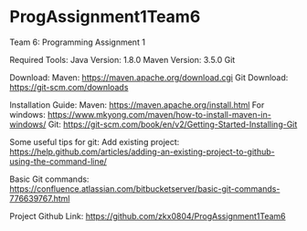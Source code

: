 # ProgAssignment1Team6
Team 6: Programming Assignment 1

Required Tools:
Java Version: 1.8.0
Maven Version: 3.5.0
Git

Download:
Maven: https://maven.apache.org/download.cgi
Git Download: https://git-scm.com/downloads

Installation Guide:
Maven: https://maven.apache.org/install.html
		For windows: https://www.mkyong.com/maven/how-to-install-maven-in-windows/
Git: https://git-scm.com/book/en/v2/Getting-Started-Installing-Git

Some useful tips for git:
Add existing project: 
https://help.github.com/articles/adding-an-existing-project-to-github-using-the-command-line/

Basic Git commands:
https://confluence.atlassian.com/bitbucketserver/basic-git-commands-776639767.html



Project Github Link:
https://github.com/zkx0804/ProgAssignment1Team6


